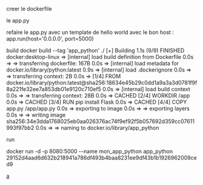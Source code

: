
creer le dockerfile

le app.py

refaire le app.py avec un template de hello world avec le bon host : app.run(host='0.0.0.0', port=5000)

build
docker build --tag 'app_python' ./
[+] Building 1.1s (9/9) FINISHED                                                                      docker:desktop-linux
 => [internal] load build definition from Dockerfile                                                                  0.0s
 => => transferring dockerfile: 167B                                                                                  0.0s 
 => [internal] load metadata for docker.io/library/python:latest                                                      0.9s 
 => [internal] load .dockerignore                                                                                     0.0s
 => => transferring context: 2B                                                                                       0.0s 
 => [1/4] FROM docker.io/library/python:latest@sha256:18634e45b29c0dd1a9a3a3d0781f9f8a221fe32ee7a853db01e9120c710ef5  0.0s 
 => [internal] load build context                                                                                     0.0s 
 => => transferring context: 28B                                                                                      0.0s 
 => CACHED [2/4] WORKDIR /app                                                                                         0.0s 
 => CACHED [3/4] RUN pip install Flask                                                                                0.0s 
 => CACHED [4/4] COPY app.py /app/app.py                                                                              0.0s 
 => exporting to image                                                                                                0.0s 
 => => exporting layers                                                                                               0.0s 
 => => writing image sha256:34e3dda1768025eb0aa026376ac74f9ef92f5b057692d359cc07611993f97bb2                          0.0s 
 => => naming to docker.io/library/app_python 

run

docker run -d -p 8080:5000 --name mon_app_python app_python
29152d4aad6d632b218941a786df493b4baa8231ee9df43b1b1926962009ced9

[a](./hello.png)